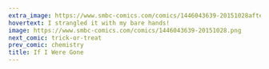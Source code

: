```yaml
---
extra_image: https://www.smbc-comics.com/comics/1446043639-20151028after.png
hovertext: I strangled it with my bare hands!
image: https://www.smbc-comics.com/comics/1446043639-20151028.png
next_comic: trick-or-treat
prev_comic: chemistry
title: If I Were Gone
---
```


